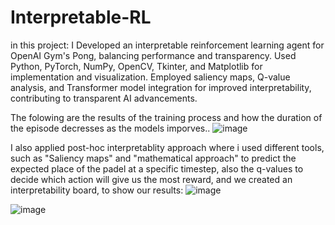 # Interpretable-RL
in this project:
I Developed an interpretable reinforcement learning agent for OpenAI Gym's Pong, balancing performance and transparency. Used Python, PyTorch, NumPy, OpenCV, Tkinter, and Matplotlib for implementation and visualization. Employed saliency maps, Q-value analysis, and Transformer model integration for improved interpretability, contributing to transparent AI advancements.

The folowing are the results of the training process and how the duration of the episode decresses as the models imporves..
![image](https://github.com/Anwar9Ibrahim/Interpretable-RL/assets/115429214/09950201-12be-4b78-9310-0d0322427ef4)


I also applied post-hoc interpretablity approach where i used different tools, such as "Saliency maps" and "mathematical approach" to predict the expected place of the padel at a specific timestep, also the q-values to decide which action will give us the most reward, and we created an interpretability board, to show our results:
![image](https://github.com/Anwar9Ibrahim/Interpretable-RL/assets/115429214/6ba54bb8-21be-47e4-9794-0bb8c2d228a3)

![image](https://github.com/Anwar9Ibrahim/Interpretable-RL/assets/115429214/657adc70-dd1f-457a-bf77-7f2d8683f2b4)




